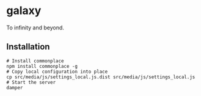 # galaxy

To infinity and beyond.


## Installation

    # Install commonplace
    npm install commonplace -g
    # Copy local configuration into place
    cp src/media/js/settings_local.js.dist src/media/js/settings_local.js
    # Start the server
    damper
